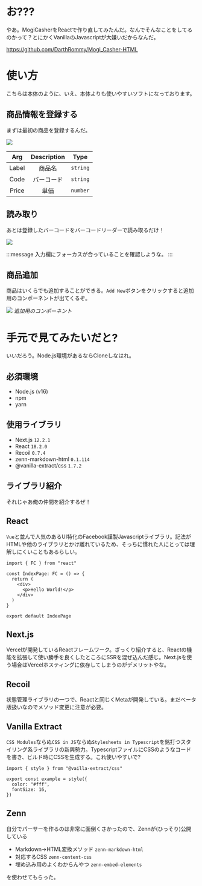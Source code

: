 # お???

やあ。MogiCasherをReactで作り直してみたんだ。なんでそんなことをしてるのかって？とにかくVanillaのJavascriptが大嫌いだからなんだ。

https://github.com/DarthRommy/Mogi_Casher-HTML

# 使い方

こちらは本体のように、いえ、本体よりも使いやすいソフトになっております。

## 商品情報を登録する

まずは最初の商品を登録するんだ。

![](/images/table.png)

|  Arg  | Description |   Type   |
| :---: | :---------: | :------: |
| Label |   商品名    | `string` |
| Code  | バーコード  | `string` |
| Price |    単価     | `number` |

## 読み取り

あとは登録したバーコードをバーコードリーダーで読み取るだけ！

![](/images/reader.png)

:::message
入力欄にフォーカスが合っていることを確認しような。
:::

## 商品追加

商品はいくらでも追加することができる。`Add New`ボタンをクリックすると追加用のコンポーネントが出てくるぞ。

![](/images/add.png)
_追加用のコンポーネント_

# 手元で見てみたいだと?

いいだろう。Node.js環境があるならCloneしなはれ。

## 必須環境

- Node.js (v16)
- npm
- yarn

## 使用ライブラリ

- Next.js `12.2.1`
- React `18.2.0`
- Recoil `0.7.4`
- zenn-markdown-html `0.1.114`
- @vanilla-extract/css `1.7.2`

## ライブラリ紹介

それじゃあ俺の仲間を紹介するぜ！

## React

`Vue`と並んで人気のあるUI特化のFacebook謹製Javascriptライブラリ。記法がHTMLや他のライブラリとかけ離れているため、そっちに慣れた人にとっては理解しにくいこともあるらしい。

```tsx: example.tsx
import { FC } from "react"

const IndexPage: FC = () => {
  return (
    <div>
      <p>Hello World!</p>
    </div>
  )
}

export default IndexPage
```

## Next.js

Vercelが開発しているReactフレームワーク。ざっくり紹介すると、Reactの機能を拡張して使い勝手を良くしたところにSSRを混ぜ込んだ感じ。Next.jsを使う場合はVercelホスティングに依存してしまうのがデメリットやな。

## Recoil

状態管理ライブラリの一つで、Reactと同じくMetaが開発している。まだベータ版扱いなのでメソッド変更に注意が必要。

## Vanilla Extract

`CSS Modules`ならぬ`CSS in JS`ならぬ`Stylesheets in Typescript`を銘打つスタイリング系ライブラリの新興勢力。TypescriptファイルにCSSのようなコードを書き、ビルド時にCSSを生成する。これ使いやすいで?

```ts: example.css.ts
import { style } from "@vailla-extract/css"

export const example = style({
  color: "#fff",
  fontSize: 16,
})
```

## Zenn

自分でパーサーを作るのは非常に面倒くさかったので、Zennが(ひっそり)公開している

- Markdown→HTML変換メソッド `zenn-markdown-html`
- 対応するCSS `zenn-content-css`
- 埋め込み用のよくわからんやつ `zenn-embed-elements`

を使わせてもらった。
